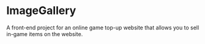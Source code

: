 # ImageGallery

 A front-end project for an online game top-up website that allows you to sell in-game items on the website.

